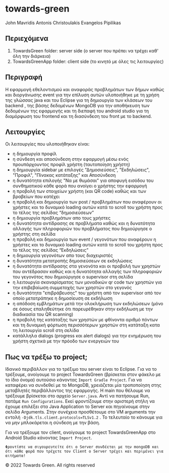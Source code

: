 # towards-green
John Mavridis
Antonis Christoulakis
Evangelos Pipilikas

## Περιεχόμενα
1. TowardsGreen folder: server side (ο server που πρέπει να τρέχει καθ' όλη την διάρκεια)
2. ΤοwardsGreenApp folder: client side (το κινητό με όλες τις λειτουργίες)

## Περιγραφή
Η εφαρμογή εθελοντισμού και αναφοράς προβλημάτων των δήμων καθώς και διοργάνωσης event για την επίλυση αυτών υλοποιήθηκε με τη χρήση της γλώσσας java και του Eclipse για τη δημιουργία των κλάσεων του backend , της βάσης δεδομένων MongoDB για την αποθήκευση των δεδομένων της εφαρμογής και τη διεπαφή του android studio για τη διαμόρφωση του frontend και τη διασύνδεση του front με το backend.

## Λειτουργίες
Οι λειτουργίες που υλοποιήθηκαν είναι:
* η δημιουργία προφίλ
* η σύνδεση και αποσύνδεση στην εφαρμογή μέσω ενός προυπάρχουντος προφίλ χρήστη (ταυτοποίηση χρήστη)
* η δημιουργία sidebar με επιλογές "Δημοσιεύσεις", "Εκδηλώσεις", "Προφιλ", "Πίνακας κατάταξης" και Αποσύνδεση
* η δυνατότητα επιλογής "Να με θυμάσαι" για αποφυγή εισόδου του συνθηματικού κάθε φορά που ανοίγει ο χρήστης την εφαρμογή
* η προβολή των στοιχείων χρήστη (και QR code) καθώς και των βραβείων που κατέχει
* η προβολή και δημιουργία των post / προβλημάτων που αναφέρουν οι χρήστες και το δυναμικό loading αυτών κατά το scroll του χρήστη προς το τέλος της σελίδας “δημοσιεύσεων”
* η δημιουργία προβλημάτων απο τους χρήστες
* η δυνατότητα αντίδρασης σε προβλήματα καθώς και η δυνατότητα αλλαγής των πληροφοριών του προβλήματος που δημιούργησε ο χρήστης στη σελίδα
* η προβολή και δημιουργία των event / γεγονότων που αναφέρουν η χρήστες και το δυναμικό loading αυτών κατά το scroll του χρήστη προς το τέλος της σελίδας “Εκδηλώσεις”
* η δημιουργία γεγονότων απο τους διαχειριστές
* η δυνατότητα μετατροπής δημοσιεύσεων σε εκδηλώσεις
* η δυνατότητα αντίδρασης στα γενονότα και οι προβολή των χρηστών που αντέδρασαν καθώς και η δυνατότητα αλλαγής των πληροφοριών του γεγονότος που δημιούργησε ο supervisor στη σελίδα
* η λειτουργία σκαναρίσματος των μοναδικών qr code των χρηστών για την επιβεβαίωση συμμετοχής των χρηστών στο γεγονός
* η δυνατότητα "επιβράβευσης" του χρήστη από τον supervisor από τον οποίο μετατράπηκε η δημοσίευση σε εκδήλωση
* η απόδοση εμβλημάτων μετά την ολοκλήρωση των εκδηλώσεων (μόνο σε όσους επαληθεύτηκε ότι παρευρέθηκαν στην εκδήλωση με την διαδικασία του QR scanning)
* η προβολή της κατάταξης των χρηστών με φθίνοντα αριθμό πόντων και τη δυναμική φόρτωση περισσότερων χρηστών στη κατάταξη κατα τη λειτουργία scroll στη σελίδα
* κατάλληλα dialogs (progress και alert dialogs) για την ενημέρωση του χρήστη σχετικά με την πρόοδο των ενεργειών του

## Πως να τρέξω το project;
Ιδανικό περιβάλλον για το τρέξιμο του server είναι το Eclipse. Για να το τρέξουμε, ανοίγουμε το project TowardsGreen (βρίσκεται στον φάκελο με το ίδιο όνομα) αυτούσιο κάνοντας `Import Gradle Project`. Για να καταφέρει να συνδεθεί με το MongoDB, χρειάζεται μία τροποποίηση στης μεταβλητές περιβάλλοντος της εφαρμογής. H main που θέλουμε να τρέξουμε βρίσκεται στο αρχείο `Server.java`. Αντί να πατήσουμε Run, πατάμε `Run Configurations`. Εκεί φροντίζουμε στην αριστερή στήλη να έχουμε επιλέξει στα Java Application το Server και πηγαίνουμε στην σελίδα Arguments. Στην συνέχεια προσθέτουμε στο VM arguments την εντολή `-Djdk.tls.client.protocols=TLSv1.2` . Το τελευταίο το κάνουμε για να μην μπλοκάρεται η σύνδεση με την βάση.

Για να τρέξουμε τον client, ανοίγουμε το project TowardsGreenApp στο Android Studio κάνοντας `Import Project`.

~~~
Φροντίστε να σιγουρευτείτε ότι ο Server συνδέεται με την mongoDB και ότι κάθε φορά που τρέχετε τον Client ο Server τρέχει και περιμένει για αιτήματα!
~~~

© 2022 Towards Green.  All rights reserved
